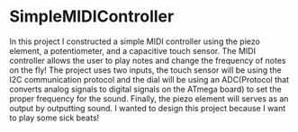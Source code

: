 # SimpleMIDIController
In this project I constructed a simple MIDI controller using the piezo element, a
potentiometer, and a capacitive touch sensor. The MIDI controller allows the user
to play notes and change the frequency of notes on the fly! The project uses two
inputs, the touch sensor will be using the I2C communication protocol and the dial
will be using an ADC(Protocol that converts analog signals to digital signals on
the ATmega board) to set the proper frequency for the sound. Finally, the piezo
element will serves as an output by outputting sound. I wanted to design this project
because I want to play some sick beats!

